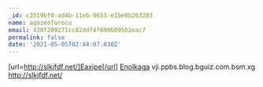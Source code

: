 ```yaml
---
_id: c3519bf0-ad4b-11eb-9653-e15e0b263283
name: aqozeoforocu
email: 430f209271cc82ddf4f6906095b2eac7
permalink: false
date: '2021-05-05T02:44:07.830Z'
---
```

[url=http://slkjfdf.net/]Eaxipe[/url] <a href="http://slkjfdf.net/">Enolkaga</a> vji.ppbs.blog.bguiz.com.bsm.xg http://slkjfdf.net/
